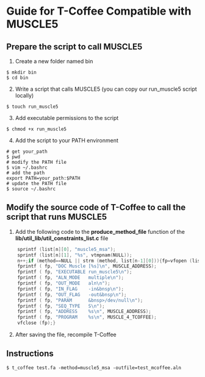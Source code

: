 # Guide for T-Coffee Compatible with MUSCLE5

## Prepare the script to call MUSCLE5
1. Create a new folder named bin
```shell
$ mkdir bin
$ cd bin
```
2. Write a script that calls MUSCLE5 (you can copy our run_muscle5 script locally)
```shell
$ touch run_muscle5
```
3. Add executable permissions to the script
```shell
$ chmod +x run_muscle5
```
4. Add the script to your PATH environment
```shell
# get your_path
$ pwd
# modify the PATH file
$ vim ~/.bashrc
# add the path
export PATH=your_path:$PATH
# update the PATH file
$ source ~/.bashrc
```

## Modify the source code of T-Coffee to call the script that runs MUSCLE5
1. Add the following code to the **produce_method_file** function of the **lib/util_lib/util_constraints_list.c** file
```cpp
	sprintf (list[n][0], "muscle5_msa");
	sprintf (list[n][1], "%s", vtmpnam(NULL));
	n++;if (method==NULL || strm (method, list[n-1][0])){fp=vfopen (list[n-1][1], "w");
	fprintf ( fp, "DOC Muscle [%s]\n", MUSCLE_ADDRESS);
	fprintf ( fp, "EXECUTABLE run_muscle5\n");
	fprintf ( fp, "ALN_MODE   multiple\n");
	fprintf ( fp, "OUT_MODE   aln\n");
	fprintf ( fp, "IN_FLAG    -in&bnsp\n");
	fprintf ( fp, "OUT_FLAG   -out&bnsp\n");
	fprintf ( fp, "PARAM      &bnsp>/dev/null\n");
	fprintf ( fp, "SEQ_TYPE   S\n");
	fprintf ( fp, "ADDRESS    %s\n", MUSCLE_ADDRESS);
	fprintf ( fp, "PROGRAM    %s\n", MUSCLE_4_TCOFFEE);
	vfclose (fp);}
```
2. After saving the file, recompile T-Coffee

## Instructions
```shell
$ t_coffee test.fa -method=muscle5_msa -outfile=test_mcoffee.aln
```
 
